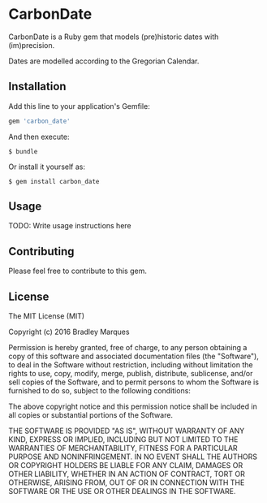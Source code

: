 # CarbonDate

CarbonDate is a Ruby gem that models (pre)historic dates with (im)precision.

Dates are modelled according to the Gregorian Calendar.

## Installation

Add this line to your application's Gemfile:

```ruby
gem 'carbon_date'
```

And then execute:

```
$ bundle
```

Or install it yourself as:

```
$ gem install carbon_date
```

## Usage

TODO: Write usage instructions here

## Contributing

Please feel free to contribute to this gem.

## License

The MIT License (MIT)

Copyright (c) 2016 Bradley Marques

Permission is hereby granted, free of charge, to any person obtaining a copy of this software and associated documentation files (the "Software"), to deal in the Software without restriction, including without limitation the rights to use, copy, modify, merge, publish, distribute, sublicense, and/or sell copies of the Software, and to permit persons to whom the Software is furnished to do so, subject to the following conditions:

The above copyright notice and this permission notice shall be included in
all copies or substantial portions of the Software.

THE SOFTWARE IS PROVIDED "AS IS", WITHOUT WARRANTY OF ANY KIND, EXPRESS OR IMPLIED, INCLUDING BUT NOT LIMITED TO THE WARRANTIES OF MERCHANTABILITY, FITNESS FOR A PARTICULAR PURPOSE AND NONINFRINGEMENT. IN NO EVENT SHALL THE AUTHORS OR COPYRIGHT HOLDERS BE LIABLE FOR ANY CLAIM, DAMAGES OR OTHER LIABILITY, WHETHER IN AN ACTION OF CONTRACT, TORT OR OTHERWISE, ARISING FROM, OUT OF OR IN CONNECTION WITH THE SOFTWARE OR THE USE OR OTHER DEALINGS IN THE SOFTWARE.
